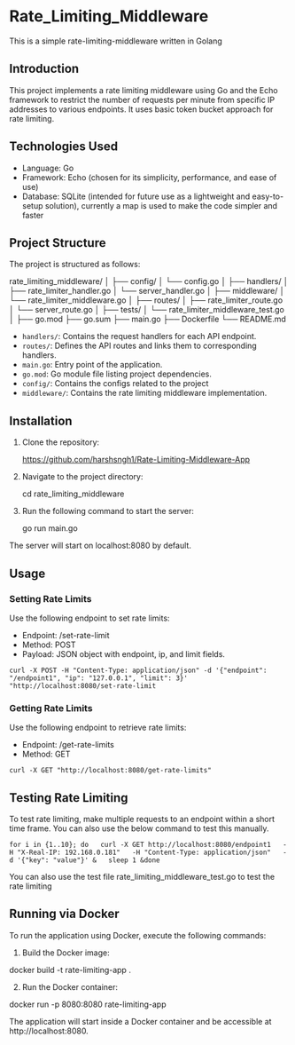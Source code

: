 # Rate_Limiting_Middleware

This is a simple rate-limiting-middleware written in Golang

## Introduction

This project implements a rate limiting middleware using Go and the Echo framework to restrict the number of requests per minute from specific IP addresses to various endpoints. It uses basic token bucket approach for rate limiting.

## Technologies Used

- Language: Go
- Framework: Echo (chosen for its simplicity, performance, and ease of use)
- Database: SQLite (intended for future use as a lightweight and easy-to-setup solution), currently a map is used to make
            the code simpler and faster

## Project Structure

The project is structured as follows:

rate_limiting_middleware/
│
├── config/
│   └── config.go
│
├── handlers/
│   ├── rate_limiter_handler.go
│   └── server_handler.go
│
├── middleware/
│   └── rate_limiter_middleware.go
│
├── routes/
│   ├── rate_limiter_route.go
│   └── server_route.go
│
├── tests/
│   └── rate_limiter_middleware_test.go
│
├── go.mod
├── go.sum
├── main.go
├── Dockerfile
└── README.md

- `handlers/`: Contains the request handlers for each API endpoint.
- `routes/`: Defines the API routes and links them to corresponding handlers.
- `main.go`: Entry point of the application.
- `go.mod`: Go module file listing project dependencies.
- `config/`: Contains the configs related to the project
- `middleware/`: Contains the rate limiting middleware implementation.


## Installation

1. Clone the repository:

    https://github.com/harshsngh1/Rate-Limiting-Middleware-App

2. Navigate to the project directory:

    cd rate_limiting_middleware

3. Run the following command to start the server:

    go run main.go

The server will start on localhost:8080 by default.

## Usage

### Setting Rate Limits
Use the following endpoint to set rate limits:

- Endpoint: /set-rate-limit
- Method: POST
- Payload: JSON object with endpoint, ip, and limit fields.

```curl -X POST -H "Content-Type: application/json" -d '{"endpoint": "/endpoint1", "ip": "127.0.0.1", "limit": 3}' "http://localhost:8080/set-rate-limit```

### Getting Rate Limits
Use the following endpoint to retrieve rate limits:

- Endpoint: /get-rate-limits
- Method: GET

```curl -X GET "http://localhost:8080/get-rate-limits"```

## Testing Rate Limiting
To test rate limiting, make multiple requests to an endpoint within a short time frame. You can also use the below command to test this manually.

```for i in {1..10}; do   curl -X GET http://localhost:8080/endpoint1   -H "X-Real-IP: 192.168.0.181"   -H "Content-Type: application/json"   -d '{"key": "value"}' &   sleep 1 &done```

You can also use the test file rate_limiting_middleware_test.go to test the rate limiting

## Running via Docker

To run the application using Docker, execute the following commands:

1. Build the Docker image:

docker build -t rate-limiting-app .

2. Run the Docker container:

docker run -p 8080:8080 rate-limiting-app

The application will start inside a Docker container and be accessible at http://localhost:8080.
